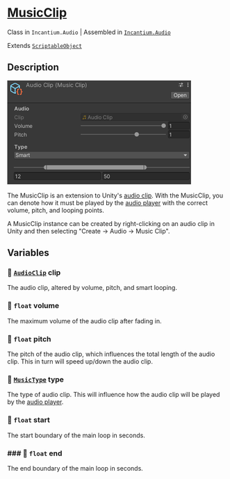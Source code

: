 # [MusicClip](../Runtime/MusicClip.cs)

Class in `Incantium.Audio` | Assembled in [`Incantium.Audio`](../README.md)

Extends [`ScriptableObject`](https://docs.unity3d.com/ScriptReference/ScriptableObject.html)

## Description

![MusicClip](../Images~/MusicClip.png)

The MusicClip is an extension to Unity's [audio clip](https://docs.unity3d.com/ScriptReference/AudioClip.html). With the
MusicClip, you can denote how it must be played by the [audio player](AudioPlayer.md) with the correct volume, pitch,
and looping points.

A MusicClip instance can be created by right-clicking on an audio clip in Unity and then selecting "Create -> Audio -> 
Music Clip".

## Variables

### :green_book: [`AudioClip`](https://docs.unity3d.com/ScriptReference/AudioClip.html) clip

The audio clip, altered by volume, pitch, and smart looping.

### :green_book: `float` volume

The maximum volume of the audio clip after fading in.

### :green_book: `float` pitch

The pitch of the audio clip, which influences the total length of the audio clip. This in turn will speed up/down the 
audio clip.

### :green_book: [`MusicType`](MusicType.md) type

The type of audio clip. This will influence how the audio clip will be played by the [audio player](AudioPlayer.md).

### :green_book: `float` start

The start boundary of the main loop in seconds.

### ### :green_book: `float` end

The end boundary of the main loop in seconds.
